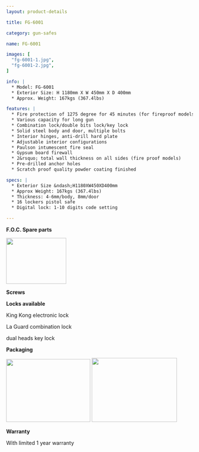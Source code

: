 ```yaml
---
layout: product-details

title: FG-6001

category: gun-safes

name: FG-6001

images: [
  "fg-6001-1.jpg",
  "fg-6001-2.jpg",
]

info: |
  * Model: FG-6001
  * Exterior Size: H 1180mm X W 450mm X D 400mm
  * Approx. Weight: 167kgs (367.4lbs)

features: |
  * Fire protection of 1275 degree for 45 minutes (for fireproof models)
  * Various capacity for long gun
  * Combination lock/double bits lock/key lock
  * Solid steel body and door, multiple bolts
  * Interior hinges, anti-drill hard plate
  * Adjustable interior configurations
  * Paulson intumescent fire seal
  * Gypsum board firewall
  * 2&rsquo; total wall thickness on all sides (fire proof models)
  * Pre-drilled anchor holes
  * Scratch proof quality powder coating finished

specs: |
  * Exterior Size &ndash;H1180XW450XD400mm
  * Approx Weight: 167kgs (367.4lbs)
  * Thickness: 4-6mm/body, 8mm/door
  * 16 lockers pistol safe
  * Digital lock: 1-10 digits code setting

---
```


**F.O.C. Spare parts**

<img alt="" src="{IMAGE_CDN}/fg-6001-3.jpg" style="width: 162px; height: 124px;" />

**Screws**

**Locks available**

King Kong electronic lock

La Guard combination lock

dual heads key lock

**Packaging**

<img alt="" src="{IMAGE_CDN}/fg-6001-4.jpg" style="width: 227px; height: 170px;" />

<img alt="" src="{IMAGE_CDN}/fg-6001-5.jpg" style="width: 230px; height: 173px;" />

**Warranty**

With limited 1 year warranty
